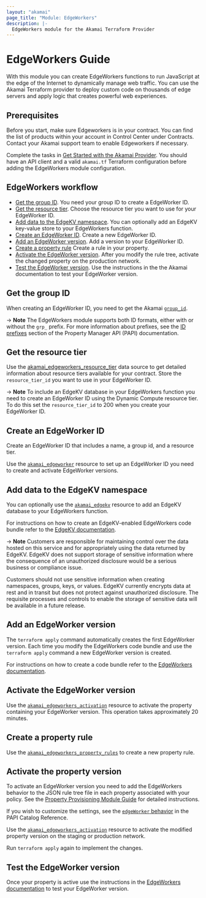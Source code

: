 ```yaml
---
layout: "akamai"
page_title: "Module: EdgeWorkers"
description: |-
  EdgeWorkers module for the Akamai Terraform Provider
---
```


# EdgeWorkers Guide

With this module you can create EdgeWorkers functions to run JavaScript at the edge of the Internet to dynamically manage web traffic. You can use the Akamai Terraform provider to deploy custom code on thousands of edge servers and apply logic that creates powerful web experiences.

## Prerequisites

Before you start, make sure Edgeworkers is in your contract. You can find the list of products within your account in ​Control Center​ under Contracts. Contact your ​Akamai​ support team to enable Edgeworkers if necessary.

Complete the tasks in [Get Started with the Akamai Provider](https://registry.terraform.io/providers/akamai/akamai/latest/docs/guides/get_started_provider). You should have an API client and a valid `akamai.tf` Terraform configuration before adding the EdgeWorkers module configuration.

## EdgeWorkers workflow

* [Get the group ID](#get-the-group-id). You need your group ID to create a EdgeWorker ID.
* [Get the resource tier](#get-the-resource-tier). Choose the resource tier you want to use for your EdgeWorker ID.
* [Add data to the EdgeKV namespace](#add-data-to-the-edgekv-namespace). You can optionally add an EdgeKV key-value store to your EdgeWorkers function.
* [Create an EdgeWorker ID](#create-an-edgeworker-id). Create a new EdgeWorker ID.
* [Add an EdgeWorker version](#add-an-edgeworker-version). Add a version to your EdgeWorker ID.
* [Create a property rule](#create-a-property-rule) Create a rule in your property.
* [Activate the EdgeWorker version](#activate-the-edgeworker-version). After you modify the rule tree, activate the changed property on the production network.
* [Test the EdgeWorker version](#test-the-edgeworker-version). Use the instructions in the the Akamai documentation to test your EdgeWorker version.

## Get the group ID

When creating an EdgeWorker ID, you need to get the Akamai [`group_id`](../data-sources/group.md).

-> **Note** The EdgeWorkers module supports both ID formats, either with or without the `grp_` prefix. For more information about prefixes, see the [ID prefixes](https://techdocs.akamai.com/property-mgr/reference/id-prefixes) section of the Property Manager API (PAPI) documentation.

## Get the resource tier

Use the [akamai_edgeworkers_resource_tier](../data-sources/edgeworkers_resource_tier.md) data source to get detailed information about resource tiers available for your contract. Store the `resource_tier_id` you want to use in your EdgeWorker ID.

-> **Note** To include an EdgeKV database in your EdgeWorkers function you need to create an EdgeWorker ID using the Dynamic Compute resource tier. To do this set the `resource_tier_id` to 200 when you create your EdgeWorker ID.

## Create an EdgeWorker ID

Create an EdgeWorker ID that includes a name, a group id, and a resource tier.

Use the [`akamai_edgeworker`](../resources/edgeworker.md) resource to set up an EdgeWorker ID you need to create and activate EdgeWorker versions.

## Add data to the EdgeKV namespace

You can optionally use the [`akamai_edgekv`](../resources/edgekv.md) resource to add an EdgeKV database to your EdgeWorkers function.

For instructions on how to create an EdgeKV-enabled EdgeWorkers code bundle refer to the [EdgeKV documentation](https://techdocs.akamai.com/edgekv/docs/create-a-code-bundle).

-> **Note** Customers are responsible for maintaining control over the data hosted on this service and for appropriately using the data returned by EdgeKV. EdgeKV does not support storage of sensitive information where the consequence of an unauthorized disclosure would be a serious business or compliance issue.

Customers should not use sensitive information when creating namespaces, groups, keys, or values. EdgeKV currently encrypts data at rest and in transit but does not protect against unauthorized disclosure. The requisite processes and controls to enable the storage of sensitive data will be available in a future release.

## Add an EdgeWorker version

The `terraform apply` command automatically creates the first EdgeWorker version. Each time you modify the EdgeWorkers code bundle and use the `terraform apply` command a new EdgeWorker version is created.

For instructions on how to create a code bundle refer to the [EdgeWorkers documentation](https://techdocs.akamai.com/edgeworkers/docs/create-a-code-bundle).

## Activate the EdgeWorker version

Use the [`akamai_edgeworkers_activation`](../resources/edgeworkers_activation.md) resource to activate the property containing your EdgeWorker version. This operation takes approximately 20 minutes.

## Create a property rule

Use the [`akamai_edgeworkers_property_rules`](../data-sources/edgeworkers_property_rules.md) to create a new property rule.

## Activate the property version

To activate an EdgeWorker version you need to add the EdgeWorkers behavior to the JSON rule tree file in each property associated with your policy. See the [Property Provisioning Module Guide](../guides/get_started_property.md) for detailed instructions.

If you wish to customize the settings, see the [`edgeWorker` behavior](https://techdocs.akamai.com/property-mgr/reference/latest-edgeworker) in the PAPI Catalog Reference.

Use the [`akamai_edgeworkers_activation`](../resources/edgeworkers_activation.md) resource to activate the modified property version on the staging or production network.

Run `terraform apply` again to implement the changes.

## Test the EdgeWorker version

Once your property is active use the instructions in the [EdgeWorkers documentation](https://techdocs.akamai.com/edgeworkers/docs/test-hello-world-2) to test your EdgeWorker version.
